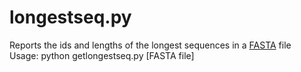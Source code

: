 longestseq.py
=============

Reports the ids and lengths of the longest sequences in a <a href="http://en.wikipedia.org/wiki/FASTA_format">FASTA</a> file<br />Usage: python getlongestseq.py [FASTA file]

